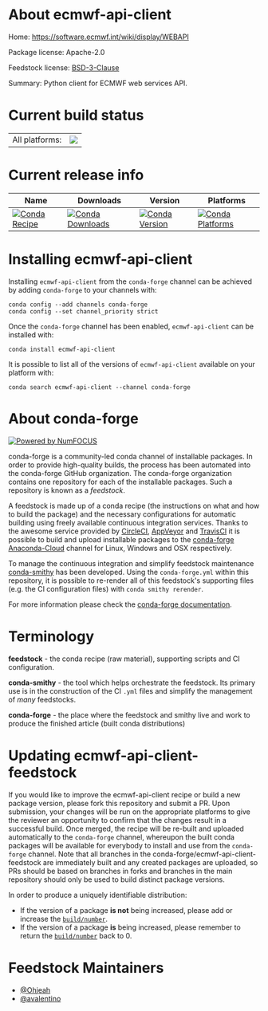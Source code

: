 About ecmwf-api-client
======================

Home: https://software.ecmwf.int/wiki/display/WEBAPI

Package license: Apache-2.0

Feedstock license: [BSD-3-Clause](https://github.com/conda-forge/ecmwf-api-client-feedstock/blob/master/LICENSE.txt)

Summary: Python client for ECMWF web services API.

Current build status
====================


<table><tr><td>All platforms:</td>
    <td>
      <a href="https://dev.azure.com/conda-forge/feedstock-builds/_build/latest?definitionId=4518&branchName=master">
        <img src="https://dev.azure.com/conda-forge/feedstock-builds/_apis/build/status/ecmwf-api-client-feedstock?branchName=master">
      </a>
    </td>
  </tr>
</table>

Current release info
====================

| Name | Downloads | Version | Platforms |
| --- | --- | --- | --- |
| [![Conda Recipe](https://img.shields.io/badge/recipe-ecmwf--api--client-green.svg)](https://anaconda.org/conda-forge/ecmwf-api-client) | [![Conda Downloads](https://img.shields.io/conda/dn/conda-forge/ecmwf-api-client.svg)](https://anaconda.org/conda-forge/ecmwf-api-client) | [![Conda Version](https://img.shields.io/conda/vn/conda-forge/ecmwf-api-client.svg)](https://anaconda.org/conda-forge/ecmwf-api-client) | [![Conda Platforms](https://img.shields.io/conda/pn/conda-forge/ecmwf-api-client.svg)](https://anaconda.org/conda-forge/ecmwf-api-client) |

Installing ecmwf-api-client
===========================

Installing `ecmwf-api-client` from the `conda-forge` channel can be achieved by adding `conda-forge` to your channels with:

```
conda config --add channels conda-forge
conda config --set channel_priority strict
```

Once the `conda-forge` channel has been enabled, `ecmwf-api-client` can be installed with:

```
conda install ecmwf-api-client
```

It is possible to list all of the versions of `ecmwf-api-client` available on your platform with:

```
conda search ecmwf-api-client --channel conda-forge
```


About conda-forge
=================

[![Powered by
NumFOCUS](https://img.shields.io/badge/powered%20by-NumFOCUS-orange.svg?style=flat&colorA=E1523D&colorB=007D8A)](https://numfocus.org)

conda-forge is a community-led conda channel of installable packages.
In order to provide high-quality builds, the process has been automated into the
conda-forge GitHub organization. The conda-forge organization contains one repository
for each of the installable packages. Such a repository is known as a *feedstock*.

A feedstock is made up of a conda recipe (the instructions on what and how to build
the package) and the necessary configurations for automatic building using freely
available continuous integration services. Thanks to the awesome service provided by
[CircleCI](https://circleci.com/), [AppVeyor](https://www.appveyor.com/)
and [TravisCI](https://travis-ci.com/) it is possible to build and upload installable
packages to the [conda-forge](https://anaconda.org/conda-forge)
[Anaconda-Cloud](https://anaconda.org/) channel for Linux, Windows and OSX respectively.

To manage the continuous integration and simplify feedstock maintenance
[conda-smithy](https://github.com/conda-forge/conda-smithy) has been developed.
Using the ``conda-forge.yml`` within this repository, it is possible to re-render all of
this feedstock's supporting files (e.g. the CI configuration files) with ``conda smithy rerender``.

For more information please check the [conda-forge documentation](https://conda-forge.org/docs/).

Terminology
===========

**feedstock** - the conda recipe (raw material), supporting scripts and CI configuration.

**conda-smithy** - the tool which helps orchestrate the feedstock.
                   Its primary use is in the construction of the CI ``.yml`` files
                   and simplify the management of *many* feedstocks.

**conda-forge** - the place where the feedstock and smithy live and work to
                  produce the finished article (built conda distributions)


Updating ecmwf-api-client-feedstock
===================================

If you would like to improve the ecmwf-api-client recipe or build a new
package version, please fork this repository and submit a PR. Upon submission,
your changes will be run on the appropriate platforms to give the reviewer an
opportunity to confirm that the changes result in a successful build. Once
merged, the recipe will be re-built and uploaded automatically to the
`conda-forge` channel, whereupon the built conda packages will be available for
everybody to install and use from the `conda-forge` channel.
Note that all branches in the conda-forge/ecmwf-api-client-feedstock are
immediately built and any created packages are uploaded, so PRs should be based
on branches in forks and branches in the main repository should only be used to
build distinct package versions.

In order to produce a uniquely identifiable distribution:
 * If the version of a package **is not** being increased, please add or increase
   the [``build/number``](https://docs.conda.io/projects/conda-build/en/latest/resources/define-metadata.html#build-number-and-string).
 * If the version of a package **is** being increased, please remember to return
   the [``build/number``](https://docs.conda.io/projects/conda-build/en/latest/resources/define-metadata.html#build-number-and-string)
   back to 0.

Feedstock Maintainers
=====================

* [@Ohjeah](https://github.com/Ohjeah/)
* [@avalentino](https://github.com/avalentino/)


